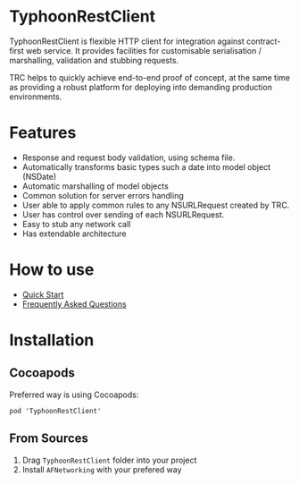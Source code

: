 # TyphoonRestClient

TyphoonRestClient is flexible HTTP client for integration against contract-first web service.
It provides facilities for customisable serialisation / marshalling, validation and stubbing requests.

TRC helps to quickly achieve end-to-end proof of concept, at the same time as providing a robust platform for deploying into demanding production environments.

# Features

* Response and request body validation, using schema file.
* Automatically transforms basic types such a date into model object (NSDate)
* Automatic marshalling of model objects
* Common solution for server errors handling
* User able to apply common rules to any NSURLRequest created by TRC.
* User has control over sending of each NSURLRequest.
* Easy to stub any network call
* Has extendable architecture


# How to use

* [Quick Start](https://github.com/appsquickly/TyphoonRestClient/wiki/Quick-Start)
* [Frequently Asked Questions](https://github.com/appsquickly/TyphoonRestClient/wiki/Frequently-Asked-Questions)

# Installation


## Cocoapods

Preferred way is using Cocoapods:

```
pod 'TyphoonRestClient'
```

## From Sources

1. Drag `TyphoonRestClient` folder into your project
2. Install `AFNetworking` with your prefered way
